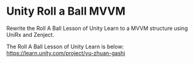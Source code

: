 # Unity Roll a Ball MVVM
Rewrite the Roll A Ball Lesson of Unity Learn to a MVVM structure using UniRx and Zenject.

The Roll A Ball Lesson of Unity Learn is below:
https://learn.unity.com/project/yu-zhuan-gashi
